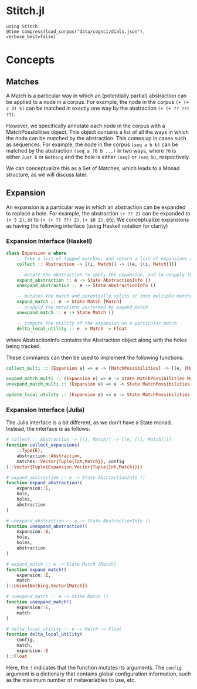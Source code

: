 # Stitch.jl

```
using Stitch
@time compress(load_corpus("data/cogsci/dials.json"), verbose_best=false)
```

# Concepts

## Matches

A Match is a particular way in which an (potentially partial) abstraction can be applied to a node in a corpus. For example, 
the node in the corpus `(+ (+ 2 3) 5)` can be matched in exactly one way by the abstraction `(+ (+ ?? ??) ??)`.

However, we specifically annotate each node in the corpus with a MatchPossibilities object. This object contains a list of all the ways in which the node can be matched by the abstraction. This comes up in cases such as sequences. For example, the node in the corpus `(seq a b b)` can be matched by the
abstraction `(seq a ?0 b ...)` in two ways, where `?0` is either `Just b` or `Nothing` and the hole is either `(seq)` or `(seq b)`, respectively.

We can conceptualize this as a Set of Matches, which leads to a Monad structure, as we will discuss later.

## Expansion

An expansion is a particular way in which an abstraction can be expanded to replace a hole. For example, the abstraction `(+ ?? 2)` can be expanded to `(+ 3 2)`, or to `(+ (+ ?? ??) 2)`, `(+ $0 2)`, etc. We conceptualize expansions as having the following interface (using Haskell notation for clarity)

### Expansion Interface (Haskell)

```haskell
class Expansion e where
    -- Take a list of tagged matches, and return a list of expansions along with the matches that the expansion applies to
    collect :: Abstraction -> [(i, Match)] -> [(e, [(i, Match)])]

    -- mutate the abstraction to apply the expansion, and to unapply the expansion
    expand_abstraction :: e -> State AbstractionInfo ()
    unexpand_abstraction :: e -> State AbstractionInfo ()

    -- mutates the match and potentially splits it into multiple matches, the additional matches are returned
    expand_match :: e -> State Match [Match]
    -- unapply the mutations performed by expand_match
    unexpand_match :: e -> State Match ()

    -- compute the utility of the expansion on a particular match
    delta_local_utility :: e -> Match -> Float
```

where AbstractionInfo contains the Abstraction object along with the holes being tracked.

These commands can then be used to implement the following functions:

```haskell
collect_multi :: (Expansion e) => e -> [MatchPossibilities] -> [(e, [MatchPossibilities])]

expand_match_multi :: (Expansion e) => e -> State MatchPossibilities MatchPossibilities
unexpand_match_multi :: (Expansion e) => e -> State MatchPossibilities ()

update_local_utility :: (Expansion e) => e -> State MatchPossibilities ()
```

### Expansion Interface (Julia)

The Julia interface is a bit different, as we don't have a State monad. Instead, the interface is as follows:

```julia
# collect :: Abstraction -> [(i, Match)] -> [(e, [(i, Match)])]
function collect_expansions(
    ::Type{E},
    abstraction::Abstraction,
    matches::Vector{Tuple{Int,Match}}, config
)::Vector{Tuple{Expansion,Vector{Tuple{Int,Match}}}}

# expand_abstraction :: e -> State AbstractionInfo ()
function expand_abstraction!(
    expansion::E,
    hole,
    holes,
    abstraction
)

# unexpand_abstraction :: e -> State AbstractionInfo ()
function unexpand_abstraction!(
    expansion::E,
    hole,
    holes,
    abstraction
)

# expand_match :: e -> State Match [Match]
function expand_match!(
    expansion::E,
    match
)::Union{Nothing,Vector{Match}}

# unexpand_match :: e -> State Match ()
function unexpand_match!(
    expansion::E,
    match
)

# delta_local_utility :: e -> Match -> Float
function delta_local_utility(
    config,
    match,
    expansion::E
)::Float
```

Here, the `!` indicates that the function mutates its arguments. The `config` argument is a dictionary that contains global configuration information, such as the maximum number of metavariables to use, etc.
